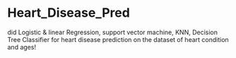 # Heart_Disease_Pred
did Logistic &amp; linear Regression, support vector machine, KNN, Decision Tree Classifier for heart disease prediction on the dataset of heart condition and ages!
